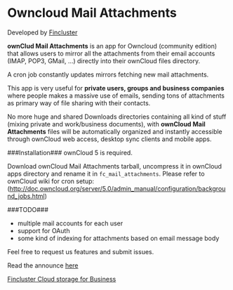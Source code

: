 Owncloud Mail Attachments
=========================

Developed by [Fincluster](http://fincluster.com)

**ownClud Mail Attachments** is an app for Owncloud (community edition) that allows users to mirror 
all the attachments from their email accounts (IMAP, POP3, GMail, ...) directly into their ownCloud files directory.

A cron job constantly updates mirrors fetching new mail attachments.

This app is very useful for **private users, groups and business companies** where people makes a massive use of emails,
sending tons of attachments as primary way of file sharing with their contacts.

No more huge and shared Downloads directories containing all kind of stuff (mixing private and work/business documents),
with **ownCloud Mail Attachments** files will be automatically organized and instantly accessible 
through ownCloud web access, desktop sync clients and mobile apps.

###Installation###
ownCloud 5 is required.

Download ownCloud Mail Attachments tarball, uncompress it in ownCloud apps directory and rename it in `fc_mail_attachments`.
Please refer to ownCloud wiki for cron setup:
(http://doc.owncloud.org/server/5.0/admin_manual/configuration/background_jobs.html)

###TODO###
* multiple mail accounts for each user
* support for OAuth 
* some kind of indexing for attachments based on email message body

Feel free to request us features and submit issues.


Read the announce <a href="http://fincluster.com/blog/owncloud-mail-attachments-mirror-company-mail-attachments-to-the-cloud/">here</a>

<a href="http://fincluster.com/cloud/">Fincluster Cloud storage for Business</a>
